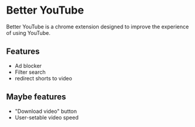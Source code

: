 # Better YouTube
Better YouTube is a chrome extension designed to improve the experience of using YouTube. 

## Features
- Ad blocker
- Filter search
- redirect shorts to video

## Maybe features
- "Download video" button
- User-setable video speed
